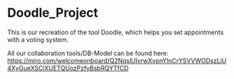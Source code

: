 # Doodle_Project


This is our recreation of the tool Doodle, which helps you set appointments with a voting system. 

All our collaboration tools/DB-Model can be found here: https://miro.com/welcomeonboard/Q2NqslUIvrwXvpnYlnCrYSVVWODszLiU4XyGueXSClXUETQUozPzfyBsbRQYTfCD
